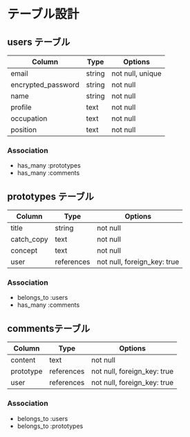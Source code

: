 # テーブル設計

## users テーブル

| Column             | Type   | Options          | 
| ------------------ | ------ | ---------------- |
| email              | string | not null, unique |
| encrypted_password | string | not null         |
| name               | string | not null         |
| profile            | text   | not null         |
| occupation         | text   | not null         |
| position           | text   | not null         |

### Association

- has_many :prototypes
- has_many :comments


## prototypes テーブル

| Column     | Type       | Options                     |
| ---------- | ---------- | --------------------------- |
| title      | string     | not null                    |
| catch_copy | text       | not null                    |
| concept    | text       | not null                    |
| user       | references | not null, foreign_key: true |

### Association

- belongs_to :users
- has_many :comments


## commentsテーブル

| Column    | Type       | Options                     |
| --------- | ---------- | --------------------------- |
| content   | text       | not null                    |
| prototype | references | not null, foreign_key: true |
| user      | references | not null, foreign_key: true |

### Association

- belongs_to :users
- belongs_to :prototypes